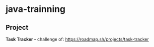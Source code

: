 # java-trainning

## Project
**Task Tracker -** challenge of: https://roadmap.sh/projects/task-tracker
